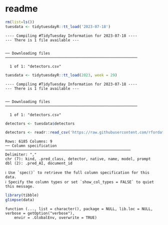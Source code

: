 # readme


``` r
rm(list=ls())
tuesdata <- tidytuesdayR::tt_load('2023-07-18')
```

    ---- Compiling #TidyTuesday Information for 2023-07-18 ----
    --- There is 1 file available ---


    ── Downloading files ───────────────────────────────────────────────────────────

      1 of 1: "detectors.csv"

``` r
tuesdata <- tidytuesdayR::tt_load(2023, week = 29)
```

    ---- Compiling #TidyTuesday Information for 2023-07-18 ----
    --- There is 1 file available ---


    ── Downloading files ───────────────────────────────────────────────────────────

      1 of 1: "detectors.csv"

``` r
detectors <- tuesdata$detectors

detectors <- readr::read_csv('https://raw.githubusercontent.com/rfordatascience/tidytuesday/main/data/2023/2023-07-18/detectors.csv')
```

    Rows: 6185 Columns: 9
    ── Column specification ────────────────────────────────────────────────────────
    Delimiter: ","
    chr (7): kind, .pred_class, detector, native, name, model, prompt
    dbl (2): .pred_AI, document_id

    ℹ Use `spec()` to retrieve the full column specification for this data.
    ℹ Specify the column types or set `show_col_types = FALSE` to quiet this message.

``` r
library(tibble)
glimpse(data)
```

    function (..., list = character(), package = NULL, lib.loc = NULL, verbose = getOption("verbose"), 
        envir = .GlobalEnv, overwrite = TRUE)  
